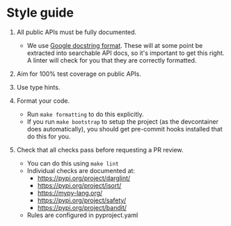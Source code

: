# Style guide

1. All public APIs must be fully documented.

   - We use [Google docstring format](https://google.github.io/styleguide/pyguide.html#38-comments-and-docstrings). These will at some point be extracted into searchable API docs, so it's important to get this right. A linter will check for you that they are correctly formatted.

2. Aim for 100% test coverage on public APIs.

3. Use type hints.

4. Format your code.

   - Run `make formatting` to do this explicitly.
   - If you run `make bootstrap` to setup the project (as the devcontainer does automatically), you should get pre-commit hooks installed that do this for you.

5. Check that all checks pass before requesting a PR review.
   - You can do this using `make lint`
   - Individual checks are documented at:
     - https://pypi.org/project/darglint/
     - https://pypi.org/project/isort/
     - https://mypy-lang.org/
     - https://pypi.org/project/safety/
     - https://pypi.org/project/bandit/
   - Rules are configured in pyproject.yaml
